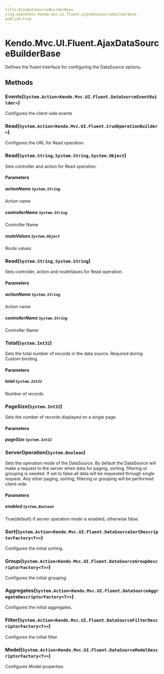 ```yaml
---
title:AjaxDataSourceBuilderBase
slug:aspnetmvc-kendo.mvc.ui.fluent.ajaxdatasourcebuilderbase
publish:true
---
```


# Kendo.Mvc.UI.Fluent.AjaxDataSourceBuilderBase
Defines the fluent interface for configuring the DataSource options.



## Methods

### Events(`System.Action<Kendo.Mvc.UI.Fluent.DataSourceEventBuilder>`)
Configures the client-side events





### Read(`System.Action<Kendo.Mvc.UI.Fluent.CrudOperationBuilder>`)
Configures the URL for Read operation.





### Read(`System.String,System.String,System.Object`)
Sets controller and action for Read operation.


#### Parameters

##### actionName `System.String`
Action name

##### controllerName `System.String`
Controller Name

##### routeValues `System.Object`
Route values





### Read(`System.String,System.String`)
Sets controller, action and routeValues for Read operation.


#### Parameters

##### actionName `System.String`
Action name

##### controllerName `System.String`
Controller Name





### Total(`System.Int32`)
Sets the total number of records in the data source. Required during Custom binding.


#### Parameters

##### total `System.Int32`
Number of records





### PageSize(`System.Int32`)
Sets the number of records displayed on a single page.


#### Parameters

##### pageSize `System.Int32`






### ServerOperation(`System.Boolean`)
Sets the operation mode of the DataSource. 
            By default the DataSource will make a request to the server when data for paging, sorting, 
            filtering or grouping is needed. If set to false all data will be requested through single request. 
            Any other paging, sorting, filtering or grouping will be performed client-side.


#### Parameters

##### enabled `System.Boolean`
True(default) if server operation mode is enabled, otherwise false.





### Sort(`System.Action<Kendo.Mvc.UI.Fluent.DataSourceSortDescriptorFactory<T>>`)
Configures the initial sorting.





### Group(`System.Action<Kendo.Mvc.UI.Fluent.DataSourceGroupDescriptorFactory<T>>`)
Configures the initial grouping.





### Aggregates(`System.Action<Kendo.Mvc.UI.Fluent.DataSourceAggregateDescriptorFactory<T>>`)
Configures the initial aggregates.





### Filter(`System.Action<Kendo.Mvc.UI.Fluent.DataSourceFilterDescriptorFactory<T>>`)
Configures the initial filter.





### Model(`System.Action<Kendo.Mvc.UI.Fluent.DataSourceModelDescriptorFactory<T>>`)
Configures Model properties






 
